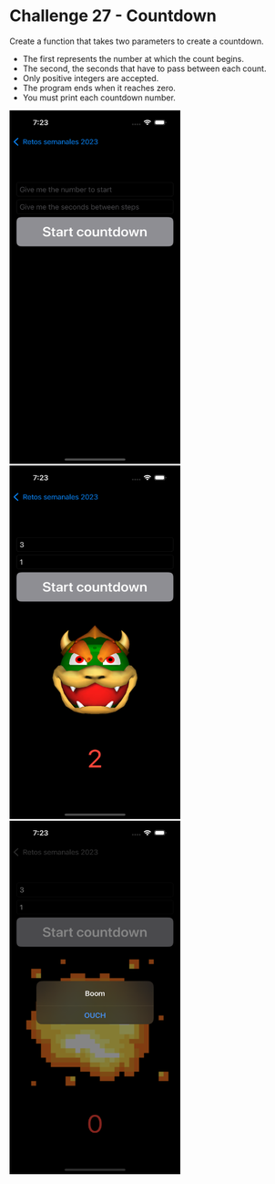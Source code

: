 # Challenge 27 - Countdown

Create a function that takes two parameters to create a countdown.
  - The first represents the number at which the count begins.
  - The second, the seconds that have to pass between each count.
  - Only positive integers are accepted.
  - The program ends when it reaches zero.
  - You must print each countdown number.

<img src="/ChallengesImages/Challenge%2027_1.png" width="300" height="620">
<img src="/ChallengesImages/Challenge%2027_2.png" width="300" height="620">
<img src="/ChallengesImages/Challenge%2027_3.png" width="300" height="620">